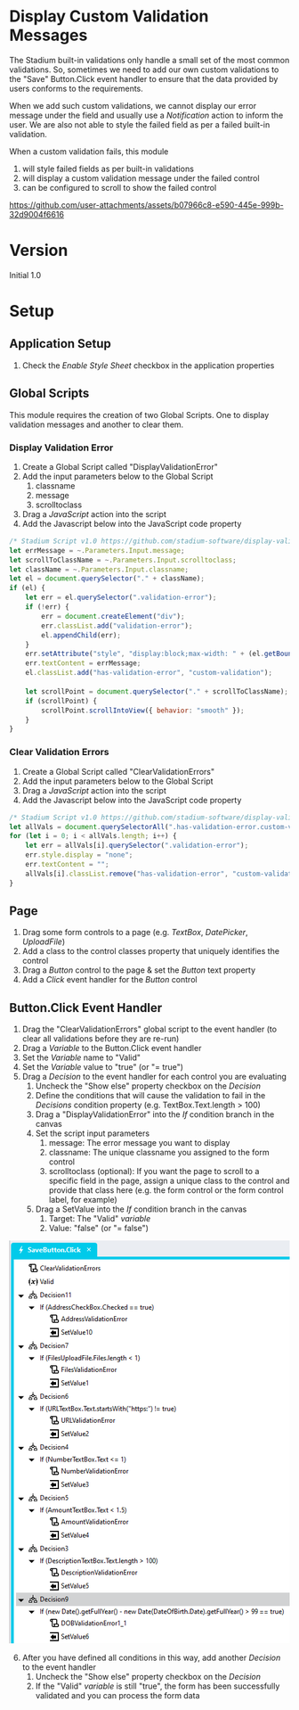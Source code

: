 # Display Custom Validation Messages

The Stadium built-in validations only handle a small set of the most common validations. So, sometimes we need to add our own custom validations to the "Save" Button.Click event handler to ensure that the data provided by users conforms to the requirements. 

When we add such custom validations, we cannot display our error message under the field and usually use a *Notification* action to inform the user. We are also not able to style the failed field as per a failed built-in validation. 

When a custom validation fails, this module 
1. will style failed fields as per built-in validations
2. will display a custom validation message under the failed control
3. can be configured to scroll to show the failed control

https://github.com/user-attachments/assets/b07966c8-e590-445e-999b-32d9004f6616

# Version
Initial 1.0

# Setup

## Application Setup
1. Check the *Enable Style Sheet* checkbox in the application properties

## Global Scripts
This module requires the creation of two Global Scripts. One to display validation messages and another to clear them. 

### Display Validation Error
1. Create a Global Script called "DisplayValidationError"
2. Add the input parameters below to the Global Script
   1. classname
   2. message
   3. scrolltoclass
3. Drag a *JavaScript* action into the script
4. Add the Javascript below into the JavaScript code property
```javascript
/* Stadium Script v1.0 https://github.com/stadium-software/display-validation-error */
let errMessage = ~.Parameters.Input.message;
let scrollToClassName = ~.Parameters.Input.scrolltoclass;
let className = ~.Parameters.Input.classname;
let el = document.querySelector("." + className);
if (el) {
    let err = el.querySelector(".validation-error");
    if (!err) { 
        err = document.createElement("div");
        err.classList.add("validation-error");
        el.appendChild(err);
    }
    err.setAttribute("style", "display:block;max-width: " + (el.getBoundingClientRect().width - 10) + "px;white-space: normal;");
    err.textContent = errMessage;
    el.classList.add("has-validation-error", "custom-validation");
    
    let scrollPoint = document.querySelector("." + scrollToClassName);
    if (scrollPoint) {
        scrollPoint.scrollIntoView({ behavior: "smooth" });
    }
}
```

### Clear Validation Errors
1. Create a Global Script called "ClearValidationErrors"
2. Add the input parameters below to the Global Script
3. Drag a *JavaScript* action into the script
4. Add the Javascript below into the JavaScript code property
```javascript
/* Stadium Script v1.0 https://github.com/stadium-software/display-validation-error */
let allVals = document.querySelectorAll(".has-validation-error.custom-validation");
for (let i = 0; i < allVals.length; i++) {
    let err = allVals[i].querySelector(".validation-error");
    err.style.display = "none";
    err.textContent = "";
    allVals[i].classList.remove("has-validation-error", "custom-validation");
}
```

## Page
1. Drag some form controls to a page (e.g. *TextBox*, *DatePicker*, *UploadFile*)
2. Add a class to the control classes property that uniquely identifies the control
3. Drag a *Button* control to the page & set the *Button* text property
4. Add a *Click* event handler for the *Button* control

## Button.Click Event Handler
1. Drag the "ClearValidationErrors" global script to the event handler (to clear all validations before they are re-run)
2. Drag a *Variable* to the Button.Click event handler
3. Set the *Variable* name to "Valid"
4. Set the *Variable* value to "true" (or "= true")
5. Drag a *Decision* to the event handler for each control you are evaluating
   1. Uncheck the "Show else" property checkbox on the *Decision*
   2. Define the conditions that will cause the validation to fail in the *Decisions* condition property (e.g. TextBox.Text.length > 100)
   3. Drag a "DisplayValidationError" into the *If* condition branch in the canvas
   4. Set the script input parameters 
      1. message: The error message you want to display
      2. classname: The unique classname you assigned to the form control
      3. scrolltoclass (optional): If you want the page to scroll to a specific field in the page, assign a unique class to the control and provide that class here (e.g. the form control or the form control label, for example)
   5. Drag a SetValue into the *If* condition branch in the canvas
      1. Target: The "Valid" *variable*
      2. Value: "false" (or "= false")

![](images/ConditionsView.png)

6. After you have defined all conditions in this way, add another *Decision* to the event handler
   1. Uncheck the "Show else" property checkbox on the *Decision*
   2. If the "Valid" *variable* is still "true", the form has been successfully validated and you can process the form data

